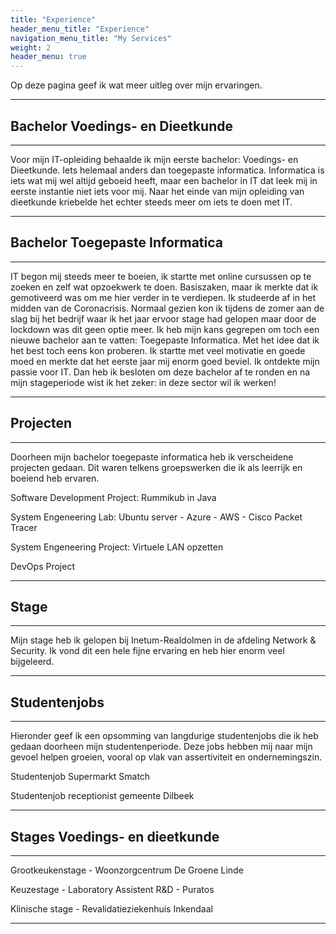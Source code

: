```yaml
---
title: "Experience"
header_menu_title: "Experience"
navigation_menu_title: "My Services"
weight: 2
header_menu: true
---
```


Op deze pagina geef ik wat meer uitleg over mijn ervaringen. 

---

## Bachelor Voedings- en Dieetkunde

---


Voor mijn IT-opleiding behaalde ik mijn eerste bachelor: Voedings- en Dieetkunde. Iets helemaal anders dan toegepaste informatica. Informatica is iets wat mij wel altijd geboeid heeft, maar een bachelor in IT dat leek mij in eerste instantie niet iets voor mij. Naar het einde van mijn opleiding van dieetkunde kriebelde het echter steeds meer om iets te doen met IT. 

---

## Bachelor Toegepaste Informatica

---


IT begon mij steeds meer te boeien, ik startte met online cursussen op te zoeken en zelf wat opzoekwerk te doen. Basiszaken, maar ik merkte dat ik gemotiveerd was om me hier verder in te verdiepen. Ik studeerde af in het midden van de Coronacrisis. Normaal gezien kon ik tijdens de zomer aan de slag bij het bedrijf waar ik het jaar ervoor stage had gelopen maar door de lockdown was dit geen optie meer. Ik heb mijn kans gegrepen om toch een nieuwe bachelor aan te vatten: Toegepaste Informatica. Met het idee dat ik het best toch eens kon proberen. Ik startte met veel motivatie en goede moed en merkte dat het eerste jaar mij enorm goed beviel. Ik ontdekte mijn passie voor IT. Dan heb ik besloten om deze bachelor af te ronden en na mijn stageperiode wist ik het zeker: in deze sector wil ik werken!

---

## Projecten

---

Doorheen mijn bachelor toegepaste informatica heb ik verscheidene projecten gedaan. Dit waren telkens groepswerken die ik als leerrijk en boeiend heb ervaren.


Software Development Project: Rummikub in Java

System Engeneering Lab: Ubuntu server - Azure - AWS - Cisco Packet Tracer

System Engeneering Project: Virtuele LAN opzetten

DevOps Project


---

## Stage

---


Mijn stage heb ik gelopen bij Inetum-Realdolmen in de afdeling Network & Security. Ik vond dit een hele fijne ervaring en heb hier enorm veel bijgeleerd.



---


## Studentenjobs
---

Hieronder geef ik een opsomming van langdurige studentenjobs die ik heb gedaan doorheen mijn studentenperiode. Deze jobs hebben mij naar mijn gevoel helpen groeien, vooral op vlak van assertiviteit en ondernemingszin. 


Studentenjob Supermarkt Smatch

Studentenjob receptionist gemeente Dilbeek


---

## Stages Voedings- en dieetkunde

---

Grootkeukenstage - Woonzorgcentrum De Groene Linde

Keuzestage - Laboratory Assistent R&D - Puratos

Klinische stage - Revalidatieziekenhuis Inkendaal
 
---
